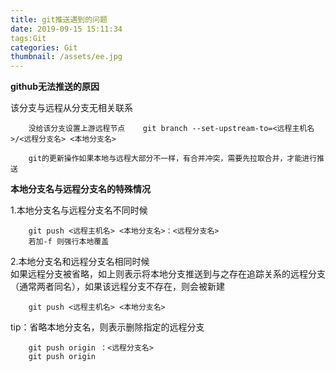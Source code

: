 ```yaml
---
title: git推送遇到的问题
date: 2019-09-15 15:11:34
tags:Git
categories: Git
thumbnail: /assets/ee.jpg
---
```


**github无法推送的原因**

该分支与远程从分支无相关联系 


        没给该分支设置上游远程节点    git branch --set-upstream-to=<远程主机名>/<远程分支名> <本地分支名>

        git的更新操作如果本地与远程大部分不一样，有合并冲突，需要先拉取合并，才能进行推送



**本地分支名与远程分支名的特殊情况**

1.本地分支名与远程分支名不同时候

        git push <远程主机名> <本地分支名>：<远程分支名>   
        若加-f 则强行本地覆盖


2.本地分支名和远程分支名相同时候   
如果远程分支被省略，如上则表示将本地分支推送到与之存在追踪关系的远程分支（通常两者同名），如果该远程分支不存在，则会被新建

        git push <远程主机名> <本地分支名> 

tip：省略本地分支名，则表示删除指定的远程分支

        git push origin ：<远程分支名> 
        git push origin 


